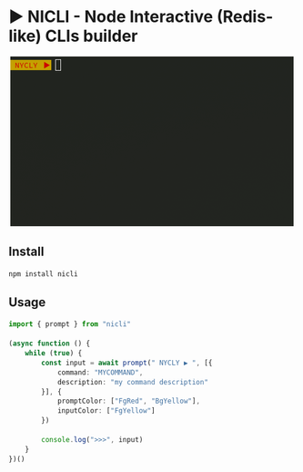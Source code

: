 # ▶️ NICLI - Node Interactive (Redis-like) CLIs builder

<p align="center">
  <img src="demo.gif" alt="demo" />
</p>

## Install

```bash
npm install nicli
```

## Usage

```typescript
import { prompt } from "nicli"

(async function () {
	while (true) {
		const input = await prompt(" NYCLY ▶️ ", [{ 
			command: "MYCOMMAND",
			description: "my command description"
		}], {
			promptColor: ["FgRed", "BgYellow"],
			inputColor: ["FgYellow"]
		})

		console.log(">>>", input)
	}
})()
```